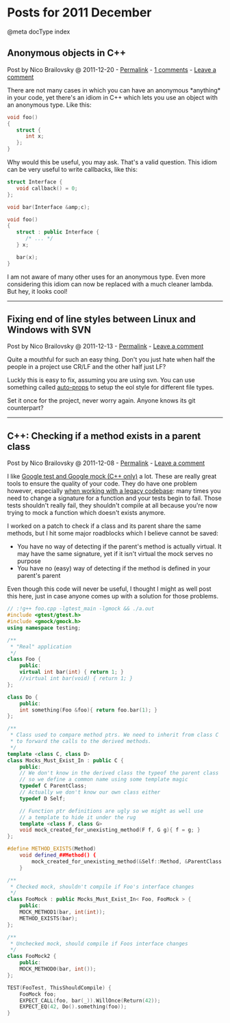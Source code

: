 # Posts for 2011 December

@meta docType index

## Anonymous objects in C++

Post by Nico Brailovsky @ 2011-12-20 - [Permalink](md_blog/2011/1220_AnonymousobjectsinC.md)  - [1 comments](md_blog/2011/1220_AnonymousobjectsinC.md) - [Leave a comment](https://github.com/nicolasbrailo/nicolasbrailo.github.io/issues/new?title=Comment@md_blog/2011/1220_AnonymousobjectsinC.md&body=I%20have%20a%20comment!)

There are not many cases in which you can have an anonymous \*anything\* in your code, yet there's an idiom in C++ which lets you use an object with an anonymous type. Like this:

```c++
void foo()
{
   struct {
      int x;
   };
}
```

Why would this be useful, you may ask. That's a valid question. This idiom can be very useful to write callbacks, like this:

```c++
struct Interface {
   void callback() = 0;
};

void bar(Interface &amp;c);

void foo()
{
   struct : public Interface {
      /* ... */
   } x;

   bar(x);
}
```

I am not aware of many other uses for an anonymous type. Even more considering this idiom can now be replaced with a much cleaner lambda. But hey, it looks cool!








---

## Fixing end of line styles between Linux and Windows with SVN

Post by Nico Brailovsky @ 2011-12-13 - [Permalink](md_blog/2011/1213_FixingendoflinestylesbetweenLinuxandWindowswithSVN.md)  - [Leave a comment](https://github.com/nicolasbrailo/nicolasbrailo.github.io/issues/new?title=Comment@md_blog/2011/1213_FixingendoflinestylesbetweenLinuxandWindowswithSVN.md&body=I%20have%20a%20comment!)

Quite a mouthful for such an easy thing. Don't you just hate when half the people in a project use CR/LF and the other half just LF?

Luckly this is easy to fix, assuming you are using svn. You can use something called [auto-props](http://www.mediawiki.org/wiki/Subversion/auto-props) to setup the eol style for different file types.

Set it once for the project, never worry again. Anyone knows its git counterpart?





---

## C++: Checking if a method exists in a parent class

Post by Nico Brailovsky @ 2011-12-08 - [Permalink](md_blog/2011/1208_CCheckingifamethodexistsinaparentclass.md)  - [Leave a comment](https://github.com/nicolasbrailo/nicolasbrailo.github.io/issues/new?title=Comment@md_blog/2011/1208_CCheckingifamethodexistsinaparentclass.md&body=I%20have%20a%20comment!)

I like [Google test and Google mock (C++ only)](md_blog/2009/0602_TestingampmockingC.md) a lot. These are really great tools to ensure the quality of your code. They do have one problem however, especially [when working with a legacy codebase](md_blog/2009/1023_Retrofittingunittestsforlegacycode.md): many times you need to change a signature for a function and your tests begin to fail. Those tests shouldn't really fail, they shouldn't compile at all because you're now trying to mock a function which doesn't exists anymore.

I worked on a patch to check if a class and its parent share the same methods, but I hit some major roadblocks which I believe cannot be saved:

* You have no way of detecting if the parent's method is actually virtual. It may have the same signature, yet if it isn't virtual the mock serves no purpose
* You have no (easy) way of detecting if the method is defined in your parent's parent

Even though this code will never be useful, I thought I might as well post this here, just in case anyone comes up with a solution for those problems.

```c++
// :!g++ foo.cpp -lgtest_main -lgmock && ./a.out
#include <gtest/gtest.h>
#include <gmock/gmock.h>
using namespace testing;

/**
 * "Real" application
 */
class Foo {
	public:
	virtual int bar(int) { return 1; }
	//virtual int bar(void) { return 1; }
};

class Do {
	public:
	int something(Foo &foo){ return foo.bar(1); }
};

/**
 * Class used to compare method ptrs. We need to inherit from class C
 * to forward the calls to the derived methods.
 */
template <class C, class D>
class Mocks_Must_Exist_In : public C {
	public:
	// We don't know in the derived class the typeof the parent class
	// so we define a common name using some template magic
	typedef C ParentClass;
	// Actually we don't know our own class either
	typedef D Self;

	// Function ptr definitions are ugly so we might as well use
	// a template to hide it under the rug
	template <class F, class G>
	void mock_created_for_unexisting_method(F f, G g){ f = g; }
};

#define METHOD_EXISTS(Method)
	void defined_##Method() {
		mock_created_for_unexisting_method(&Self::Method, &ParentClass::Method);
	}

/**
 * Checked mock, shouldn't compile if Foo's interface changes
 */
class FooMock : public Mocks_Must_Exist_In< Foo, FooMock > {
	public:
	MOCK_METHOD1(bar, int(int));
	METHOD_EXISTS(bar);
};

/**
 * Unchecked mock, should compile if Foos interface changes
 */
class FooMock2 {
	public:
	MOCK_METHOD0(bar, int());
};

TEST(FooTest, ThisShouldCompile) {
	FooMock foo;
	EXPECT_CALL(foo, bar(_)).WillOnce(Return(42));
	EXPECT_EQ(42, Do().something(foo));
}

```



